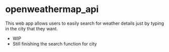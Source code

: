 # openweathermap_api

This web app allows users to easily search for weather details just by typing in the city that they want.

- WIP
- Still finishing the search function for city